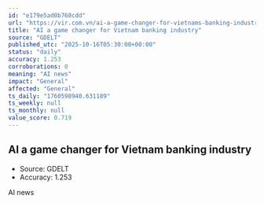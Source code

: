 ```yaml
---
id: "e179e5ad0b760cdd"
url: "https://vir.com.vn/ai-a-game-changer-for-vietnams-banking-industry-138792.html"
title: "AI a game changer for Vietnam banking industry"
source: "GDELT"
published_utc: "2025-10-16T05:30:00+00:00"
status: "daily"
accuracy: 1.253
corroborations: 0
meaning: "AI news"
impact: "General"
affected: "General"
ts_daily: "1760598940.631189"
ts_weekly: null
ts_monthly: null
value_score: 0.719
---
```

## AI a game changer for Vietnam banking industry

- Source: GDELT
- Accuracy: 1.253

AI news
